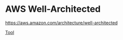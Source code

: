 # AWS Well-Architected

https://aws.amazon.com/architecture/well-architected

[Tool](https://aws.amazon.com/well-architected-tool)